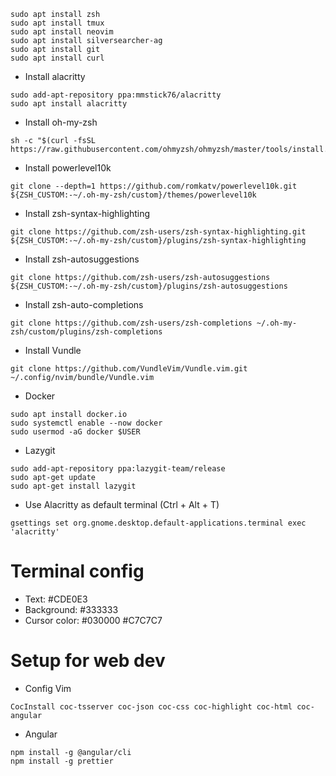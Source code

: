 ```
sudo apt install zsh
sudo apt install tmux
sudo apt install neovim
sudo apt install silversearcher-ag
sudo apt install git
sudo apt install curl
```

- Install alacritty

``` 
sudo add-apt-repository ppa:mmstick76/alacritty
sudo apt install alacritty
```
- Install oh-my-zsh

```
sh -c "$(curl -fsSL https://raw.githubusercontent.com/ohmyzsh/ohmyzsh/master/tools/install.sh)"
```

- Install powerlevel10k

```
git clone --depth=1 https://github.com/romkatv/powerlevel10k.git ${ZSH_CUSTOM:-~/.oh-my-zsh/custom}/themes/powerlevel10k
```

- Install zsh-syntax-highlighting

```
git clone https://github.com/zsh-users/zsh-syntax-highlighting.git ${ZSH_CUSTOM:-~/.oh-my-zsh/custom}/plugins/zsh-syntax-highlighting
```

- Install zsh-autosuggestions

```
git clone https://github.com/zsh-users/zsh-autosuggestions ${ZSH_CUSTOM:-~/.oh-my-zsh/custom}/plugins/zsh-autosuggestions
```

- Install zsh-auto-completions

```
git clone https://github.com/zsh-users/zsh-completions ~/.oh-my-zsh/custom/plugins/zsh-completions
```

- Install Vundle

```
git clone https://github.com/VundleVim/Vundle.vim.git ~/.config/nvim/bundle/Vundle.vim
```

- Docker

```
sudo apt install docker.io
sudo systemctl enable --now docker
sudo usermod -aG docker $USER
```

- Lazygit

```
sudo add-apt-repository ppa:lazygit-team/release
sudo apt-get update
sudo apt-get install lazygit
```

- Use Alacritty as default terminal (Ctrl + Alt + T)
```
gsettings set org.gnome.desktop.default-applications.terminal exec 'alacritty'
```

# Terminal config
- Text: #CDE0E3
- Background: #333333
- Cursor color: #030000 #C7C7C7

# Setup for web dev

- Config Vim

```
CocInstall coc-tsserver coc-json coc-css coc-highlight coc-html coc-angular
```

- Angular

```
npm install -g @angular/cli
npm install -g prettier
```

